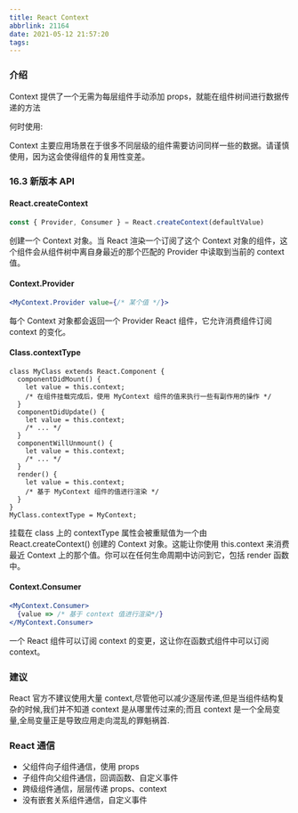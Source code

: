 ```yaml
---
title: React Context
abbrlink: 21164
date: 2021-05-12 21:57:20
tags:
---
```


### 介绍

Context 提供了一个无需为每层组件手动添加 props，就能在组件树间进行数据传递的方法

何时使用:

Context 主要应用场景在于很多不同层级的组件需要访问同样一些的数据。请谨慎使用，因为这会使得组件的复用性变差。

### 16.3 新版本 API

#### React.createContext

```jsx
const { Provider, Consumer } = React.createContext(defaultValue)
```

创建一个 Context 对象。当 React 渲染一个订阅了这个 Context 对象的组件，这个组件会从组件树中离自身最近的那个匹配的 Provider 中读取到当前的 context 值。

#### Context.Provider

```jsx
<MyContext.Provider value={/* 某个值 */}>
```

每个 Context 对象都会返回一个 Provider React 组件，它允许消费组件订阅 context 的变化。

#### Class.contextType

```
class MyClass extends React.Component {
  componentDidMount() {
    let value = this.context;
    /* 在组件挂载完成后，使用 MyContext 组件的值来执行一些有副作用的操作 */
  }
  componentDidUpdate() {
    let value = this.context;
    /* ... */
  }
  componentWillUnmount() {
    let value = this.context;
    /* ... */
  }
  render() {
    let value = this.context;
    /* 基于 MyContext 组件的值进行渲染 */
  }
}
MyClass.contextType = MyContext;
```

挂载在 class 上的 contextType 属性会被重赋值为一个由 React.createContext() 创建的 Context 对象。这能让你使用 this.context 来消费最近 Context 上的那个值。你可以在任何生命周期中访问到它，包括 render 函数中。

#### Context.Consumer

```jsx
<MyContext.Consumer>
  {value => /* 基于 context 值进行渲染*/}
</MyContext.Consumer>
```

一个 React 组件可以订阅 context 的变更，这让你在函数式组件中可以订阅 context。

### 建议

React 官方不建议使用大量 context,尽管他可以减少逐层传递,但是当组件结构复杂的时候,我们并不知道 context 是从哪里传过来的;而且 context 是一个全局变量,全局变量正是导致应用走向混乱的罪魁祸首.

### React 通信

- 父组件向子组件通信，使用 props
- 子组件向父组件通信，回调函数、自定义事件
- 跨级组件通信，层层传递 props、context
- 没有嵌套关系组件通信，自定义事件
